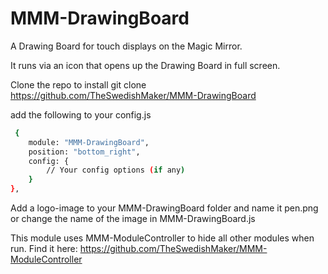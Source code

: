 # MMM-DrawingBoard
A Drawing Board for touch displays on the Magic Mirror. 

It runs via an icon that opens up the Drawing Board in full screen. 

Clone the repo to install 
git clone https://github.com/TheSwedishMaker/MMM-DrawingBoard

add the following to your config.js 

```bash
 {
    module: "MMM-DrawingBoard",
    position: "bottom_right",
    config: {
        // Your config options (if any)
    }
},
```

Add a logo-image to your MMM-DrawingBoard folder and name it pen.png or change the 
name of the image in MMM-DrawingBoard.js 

This module uses MMM-ModuleController to hide all other modules when run. 
Find it here: https://github.com/TheSwedishMaker/MMM-ModuleController
